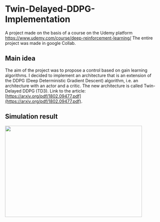 # Twin-Delayed-DDPG-Implementation
A project made on the basis of a course on the Udemy platform  https://www.udemy.com/course/deep-reinforcement-learning/
The entire project was made in google Collab.

## Main idea
The aim of the project was to propose a control based on gain learning algorithms. I decided to implement an architecture that is an extension of the DDPG (Deep Deterministic Gradient Descent) algorithm, i.e. an architecture with an actor and a critic. 
The new architecture is called Twin-Delayed DDPG (TD3). Link to the article: [https://arxiv.org/pdf/1802.09477.pdf](https://arxiv.org/pdf/1802.09477.pdf).

## Simulation result

<img src="assets/Ant.gif" width="450" height="300">

